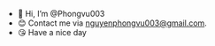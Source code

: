 - 👋 Hi, I’m @Phongvu003
- 😊 Contact me via nguyenphongvu003@gmail.com.
- 😘 Have a nice day

<!---
Phongvu003/Phongvu003 is a ✨ special ✨ repository because its `README.md` (this file) appears on your GitHub profile.
You can click the Preview link to take a look at your changes.
--->
